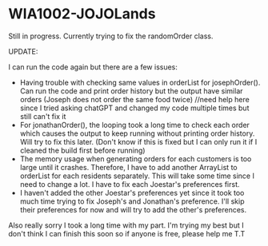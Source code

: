 # WIA1002-JOJOLands

Still in progress. Currently trying to fix the randomOrder class.

UPDATE:

I can run the code again but there are a few issues:
- Having trouble with checking same values in orderList for josephOrder(). Can run the code and print order history but the output have similar orders (Joseph does not order the same food twice) //need help here since I tried asking chatGPT and changed my code multiple times but still can't fix it
- For jonathanOrder(), the looping took a long time to check each order which causes the output to keep running without printing order history. Will try to fix this later. (Don't know if this is fixed but I can only run it if I cleaned the build first before running)
- The memory usage when generating orders for each customers is too large until it crashes. Therefore, I have to add another ArrayList to orderList for each residents separately. This will take some time since I need to change a lot. I have to fix each Joestar's preferences first.
- I haven't added the other Joestar's preferences yet since it took too much time trying to fix Joseph's and Jonathan's preference. I'll skip their preferences for now and will try to add the other's preferences.

Also really sorry I took a long time with my part. I'm trying my best but I don't think I can finish this soon so if anyone is free, please help me T.T
